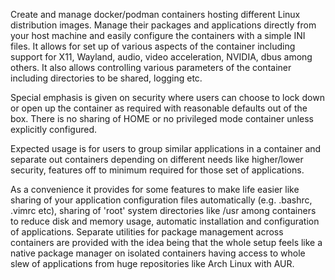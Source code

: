 Create and manage docker/podman containers hosting different Linux
distribution images. Manage their packages and applications directly
from your host machine and easily configure the containers with a
simple INI files. It allows for set up of various aspects of
the container including support for X11, Wayland, audio, video acceleration,
NVIDIA, dbus among others. It also allows controlling various parameters
of the container including directories to be shared, logging etc.

Special emphasis is given on security where users can choose to lock down
or open up the container as required with reasonable defaults out of the
box. There is no sharing of HOME or no privileged mode container unless
explicitly configured.

Expected usage is for users to group similar applications in a container
and separate out containers depending on different needs like higher/lower
security, features off to minimum required for those set of applications.

As a convenience it provides for some features to make life easier like
sharing of your application configuration files automatically
(e.g. .bashrc, .vimrc etc), sharing of 'root' system directories
like /usr among containers to reduce disk and memory usage, automatic
installation and configuration of applications. Separate utilities
for package management across containers are provided with the idea
being that the whole setup feels like a native package manager on
isolated containers having access to whole slew of applications from
huge repositories like Arch Linux with AUR.
